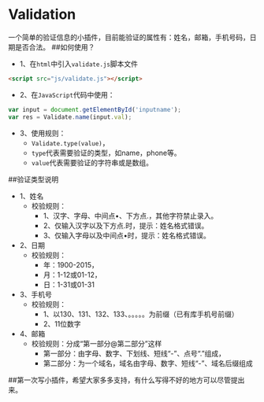 # Validation
一个简单的验证信息的小插件，目前能验证的属性有：姓名，邮箱，手机号码，日期是否合法。
##如何使用？
* 1、在`html`中引入`validate.js`脚本文件
```html
<script src="js/validate.js"></script>
```
* 2、在`JavaScript`代码中使用：
```javascript
var input = document.getElementById('inputname');
var res = Validate.name(input.val);
```
* 3、使用规则：
  * `Validate.type(value)`，
  * `type`代表需要验证的类型，如name，phone等。
  * `value`代表需要验证的字符串或是数组。

##验证类型说明
* 1、姓名
  * 校验规则：
    * 1、汉字、字母、中间点•、下方点.，其他字符禁止录入。
    * 2、仅输入汉字以及下方点.时，提示：姓名格式错误。
    * 3、仅输入字母以及中间点•时，提示：姓名格式错误。
* 2、日期
  * 校验规则：
    * 年：1900-2015，
    * 月：1-12或01-12，
    * 日：1-31或01-31
* 3、手机号
  * 校验规则：
    * 1、以130、131、132、133、。。。。。为前缀（已有库手机号前缀）
    * 2、11位数字
* 4、邮箱
  * 校验规则：分成“第一部分@第二部分”这样
    * 第一部分：由字母、数字、下划线、短线“-”、点号“.”组成，
    * 第二部分：为一个域名，域名由字母、数字、短线“-”、域名后缀组成
    
##第一次写小插件，希望大家多多支持，有什么写得不好的地方可以尽管提出来。
